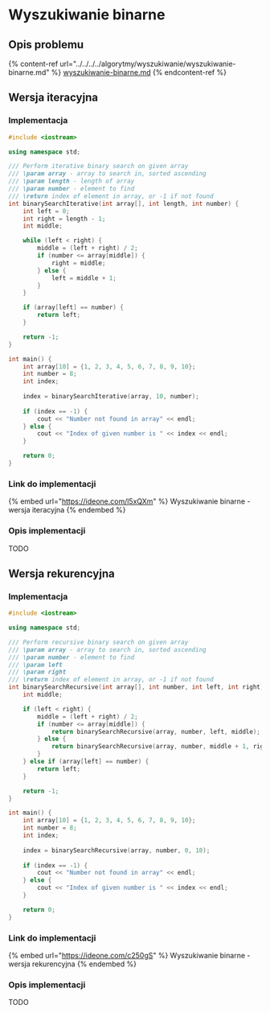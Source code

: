 # Wyszukiwanie binarne

## Opis problemu

{% content-ref url="../../../../algorytmy/wyszukiwanie/wyszukiwanie-binarne.md" %}
[wyszukiwanie-binarne.md](../../../../algorytmy/wyszukiwanie/wyszukiwanie-binarne.md)
{% endcontent-ref %}

## Wersja iteracyjna

### Implementacja

```cpp
#include <iostream>

using namespace std;

/// Perform iterative binary search on given array
/// \param array - array to search in, sorted ascending
/// \param length - length of array
/// \param number - element to find
/// \return index of element in array, or -1 if not found
int binarySearchIterative(int array[], int length, int number) {
    int left = 0;
    int right = length - 1;
    int middle;

    while (left < right) {
        middle = (left + right) / 2;
        if (number <= array[middle]) {
            right = middle;
        } else {
            left = middle + 1;
        }
    }

    if (array[left] == number) {
        return left;
    }

    return -1;
}

int main() {
    int array[10] = {1, 2, 3, 4, 5, 6, 7, 8, 9, 10};
    int number = 8;
    int index;
    
    index = binarySearchIterative(array, 10, number);
    
    if (index == -1) {
        cout << "Number not found in array" << endl;
    } else {
        cout << "Index of given number is " << index << endl;
    }

    return 0;
}
```

### Link do implementacji

{% embed url="https://ideone.com/l5xQXm" %}
Wyszukiwanie binarne - wersja iteracyjna
{% endembed %}

### Opis implementacji

TODO

## Wersja rekurencyjna

### Implementacja

```cpp
#include <iostream>

using namespace std;

/// Perform recursive binary search on given array
/// \param array - array to search in, sorted ascending
/// \param number - element to find
/// \param left
/// \param right
/// \return index of element in array, or -1 if not found
int binarySearchRecursive(int array[], int number, int left, int right) {
    int middle;

    if (left < right) {
        middle = (left + right) / 2;
        if (number <= array[middle]) {
            return binarySearchRecursive(array, number, left, middle);
        } else {
            return binarySearchRecursive(array, number, middle + 1, right);
        }
    } else if (array[left] == number) {
        return left;
    }

    return -1;
}

int main() {
    int array[10] = {1, 2, 3, 4, 5, 6, 7, 8, 9, 10};
    int number = 8;
    int index;
    
    index = binarySearchRecursive(array, number, 0, 10);
    
    if (index == -1) {
        cout << "Number not found in array" << endl;
    } else {
        cout << "Index of given number is " << index << endl;
    }

    return 0;
}
```

### Link do implementacji

{% embed url="https://ideone.com/c250gS" %}
Wyszukiwanie binarne - wersja rekurencyjna
{% endembed %}

### Opis implementacji

TODO
